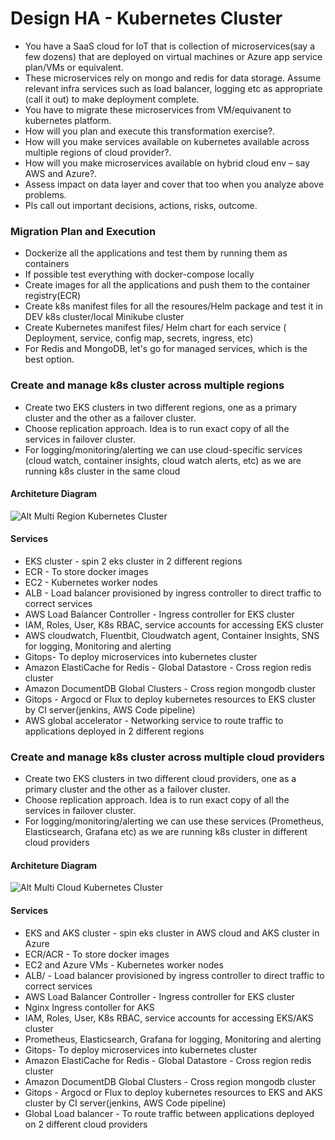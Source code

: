 # Design HA - Kubernetes Cluster

- You have a SaaS cloud for IoT that is collection of microservices(say a few dozens) that are deployed on virtual machines or Azure app service plan/VMs or equivalent.
- These microservices rely on mongo and redis for data storage. Assume relevant infra services such as load balancer, logging etc as appropriate (call it out) to make deployment complete.
- You have to migrate these microservices from VM/equivanent to kubernetes platform.
- How will you plan and execute this transformation exercise?.
- How will you make services available on kubernetes available across multiple regions of cloud provider?.
- How will you make microservices available on hybrid cloud env – say AWS and Azure?.
- Assess impact on data layer and cover that too when you analyze above problems.
- Pls call out important decisions, actions, risks, outcome.

### Migration Plan and Execution

- Dockerize all the applications and test them by running them as containers
- If possible test everything with docker-compose locally
- Create images for all the applications and push them to the container registry(ECR)
- Create k8s manifest files for all the resoures/Helm package and test it in DEV k8s cluster/local Minikube cluster
- Create Kubernetes manifest files/ Helm chart for each service ( Deployment, service, config map, secrets, ingress, etc)
- For Redis and MongoDB, let's go for managed services, which is the best option.

### Create and manage k8s cluster across multiple regions

- Create two EKS clusters in two different regions, one as a primary cluster and the other as a failover cluster.
- Choose replication approach. Idea is to run exact copy of all the services in failover cluster.
- For logging/monitoring/alerting we can use cloud-specific services (cloud watch, container insights, cloud watch alerts, etc) as we are running k8s cluster in the same cloud

#### Architeture Diagram

![Alt Multi Region Kubernetes Cluster](https://raw.githubusercontent.com/akilans/havels-task/main/images/EKS-multi-region.png?raw=true)

#### Services

- EKS cluster - spin 2 eks cluster in 2 different regions
- ECR - To store docker images
- EC2 - Kubernetes worker nodes
- ALB - Load balancer provisioned by ingress controller to direct traffic to correct services
- AWS Load Balancer Controller - Ingress controller for EKS cluster
- IAM, Roles, User, K8s RBAC, service accounts for accessing EKS cluster
- AWS cloudwatch, Fluentbit, Cloudwatch agent, Container Insights, SNS for logging, Monitoring and alerting
- Gitops- To deploy microservices into kubernetes cluster
- Amazon ElastiCache for Redis - Global Datastore - Cross region redis cluster
- Amazon DocumentDB Global Clusters - Cross region mongodb cluster
- Gitops - Argocd or Flux to deploy kubernetes resources to EKS cluster by CI server(jenkins, AWS Code pipeline)
- AWS global accelerator - Networking service to route traffic to applications deployed in 2 different regions

### Create and manage k8s cluster across multiple cloud providers

- Create two EKS clusters in two different cloud providers, one as a primary cluster and the other as a failover cluster.
- Choose replication approach. Idea is to run exact copy of all the services in failover cluster.
- For logging/monitoring/alerting we can use these services (Prometheus, Elasticsearch, Grafana etc) as we are running k8s cluster in different cloud providers

#### Architeture Diagram

![Alt Multi Cloud Kubernetes Cluster](https://raw.githubusercontent.com/akilans/havels-task/main/images/Multi-Cloud-K8S.png?raw=true)

#### Services

- EKS and AKS cluster - spin eks cluster in AWS cloud and AKS cluster in Azure
- ECR/ACR - To store docker images
- EC2 and Azure VMs - Kubernetes worker nodes
- ALB/ - Load balancer provisioned by ingress controller to direct traffic to correct services
- AWS Load Balancer Controller - Ingress controller for EKS cluster
- Nginx Ingress contoller for AKS
- IAM, Roles, User, K8s RBAC, service accounts for accessing EKS/AKS cluster
- Prometheus, Elasticsearch, Grafana for logging, Monitoring and alerting
- Gitops- To deploy microservices into kubernetes cluster
- Amazon ElastiCache for Redis - Global Datastore - Cross region redis cluster
- Amazon DocumentDB Global Clusters - Cross region mongodb cluster
- Gitops - Argocd or Flux to deploy kubernetes resources to EKS and AKS cluster by CI server(jenkins, AWS Code pipeline)
- Global Load balancer - To route traffic between applications deployed on 2 different cloud providers
